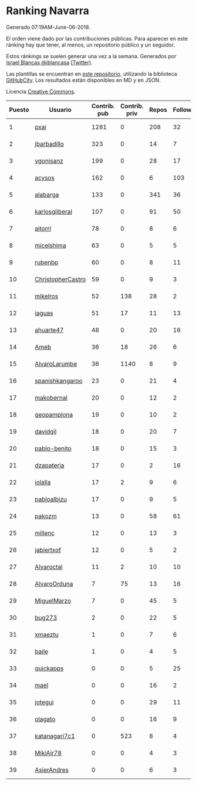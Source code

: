 # Ranking Navarra

Generado 07:19AM-June-06-2018.

El orden viene dado por las contribuciones públicas. Para aparecer en este ránking hay que tener, al menos, un repositorio público y un seguidor.

Estos ránkings se suelen generar una vez a la semana. Generados por [Israel Blancas @iblancasa](https://github.com/iblancasa/) [(Twitter)](https://twitter.com/iblancasa).

Las plantillas se encuentran en [este repositorio](https://github.com/iblancasa/GH-Spanish-Ranking), utilizando la biblioteca [GitHubCity](https://github.com/iblancasa/GitHubCity). Los resultados están disponibles en MD y en JSON.

Licencia [Creative Commons](https://creativecommons.org/licenses/by/4.0/).

| Puesto   |  Usuario  | Contrib. pub | Contrib. priv |Repos| Followers | Desde |  Avatar  |
|----------|-----------|--------------|---------------|-----|-----------|-------|----------|
|1|[pxai](https://github.com/pxai)|1281|0|208|32|2011-12-02|![pxai](https://avatars0.githubusercontent.com/u/1235511)|
|2|[jbarbadillo](https://github.com/jbarbadillo)|323|0|14|7|2016-01-29|![jbarbadillo](https://avatars1.githubusercontent.com/u/16958961)|
|3|[vgonisanz](https://github.com/vgonisanz)|199|0|28|17|2012-05-03|![vgonisanz](https://avatars3.githubusercontent.com/u/1701387)|
|4|[acysos](https://github.com/acysos)|162|0|6|103|2012-04-18|![acysos](https://avatars3.githubusercontent.com/u/1657112)|
|5|[alabarga](https://github.com/alabarga)|133|0|341|36|2009-12-11|![alabarga](https://avatars3.githubusercontent.com/u/166339)|
|6|[karlosgliberal](https://github.com/karlosgliberal)|107|0|91|50|2010-02-10|![karlosgliberal](https://avatars0.githubusercontent.com/u/200922)|
|7|[aitorrl](https://github.com/aitorrl)|78|0|8|6|2010-08-19|![aitorrl](https://avatars2.githubusercontent.com/u/369424)|
|8|[micelshima](https://github.com/micelshima)|63|0|5|5|2014-12-15|![micelshima](https://avatars3.githubusercontent.com/u/10197970)|
|9|[rubenbp](https://github.com/rubenbp)|60|0|8|11|2011-01-18|![rubenbp](https://avatars0.githubusercontent.com/u/570775)|
|10|[ChristopherCastro](https://github.com/ChristopherCastro)|59|0|9|3|2011-04-25|![ChristopherCastro](https://avatars0.githubusercontent.com/u/749463)|
|11|[mikelros](https://github.com/mikelros)|52|138|28|2|2016-09-15|![mikelros](https://avatars1.githubusercontent.com/u/22213811)|
|12|[iaguas](https://github.com/iaguas)|51|17|11|13|2013-04-25|![iaguas](https://avatars0.githubusercontent.com/u/4259550)|
|13|[ahuarte47](https://github.com/ahuarte47)|48|0|20|16|2013-09-30|![ahuarte47](https://avatars3.githubusercontent.com/u/5576272)|
|14|[Ameb](https://github.com/Ameb)|36|18|26|6|2010-09-03|![Ameb](https://avatars2.githubusercontent.com/u/386567)|
|15|[AlvaroLarumbe](https://github.com/AlvaroLarumbe)|36|1140|8|9|2013-04-25|![AlvaroLarumbe](https://avatars1.githubusercontent.com/u/4255881)|
|16|[spanishkangaroo](https://github.com/spanishkangaroo)|23|0|21|4|2009-10-29|![spanishkangaroo](https://avatars2.githubusercontent.com/u/146285)|
|17|[makobernal](https://github.com/makobernal)|20|0|12|2|2012-12-01|![makobernal](https://avatars0.githubusercontent.com/u/2937992)|
|18|[geopamplona](https://github.com/geopamplona)|19|0|10|2|2017-01-10|![geopamplona](https://avatars3.githubusercontent.com/u/25028240)|
|19|[davidgil](https://github.com/davidgil)|18|0|20|7|2012-03-04|![davidgil](https://avatars2.githubusercontent.com/u/1498740)|
|20|[pablo-benito](https://github.com/pablo-benito)|18|0|15|3|2015-05-07|![pablo-benito](https://avatars0.githubusercontent.com/u/12297597)|
|21|[dzapateria](https://github.com/dzapateria)|17|0|2|16|2012-01-08|![dzapateria](https://avatars0.githubusercontent.com/u/1312256)|
|22|[iolalla](https://github.com/iolalla)|17|2|9|6|2010-06-17|![iolalla](https://avatars2.githubusercontent.com/u/308066)|
|23|[pabloalbizu](https://github.com/pabloalbizu)|17|0|9|5|2013-01-09|![pabloalbizu](https://avatars0.githubusercontent.com/u/3223601)|
|24|[pakozm](https://github.com/pakozm)|13|0|58|61|2012-10-26|![pakozm](https://avatars2.githubusercontent.com/u/2655921)|
|25|[millenc](https://github.com/millenc)|12|0|13|3|2014-06-11|![millenc](https://avatars0.githubusercontent.com/u/7861428)|
|26|[jabiertxof](https://github.com/jabiertxof)|12|0|5|2|2013-04-30|![jabiertxof](https://avatars3.githubusercontent.com/u/4304876)|
|27|[Alvaroctal](https://github.com/Alvaroctal)|11|2|10|10|2013-05-29|![Alvaroctal](https://avatars0.githubusercontent.com/u/4562922)|
|28|[AlvaroOrduna](https://github.com/AlvaroOrduna)|7|75|13|16|2013-04-26|![AlvaroOrduna](https://avatars0.githubusercontent.com/u/4264243)|
|29|[MiguelMarzo](https://github.com/MiguelMarzo)|7|0|45|5|2016-09-15|![MiguelMarzo](https://avatars1.githubusercontent.com/u/22213563)|
|30|[bug273](https://github.com/bug273)|2|0|22|5|2010-08-20|![bug273](https://avatars0.githubusercontent.com/u/370630)|
|31|[xmaeztu](https://github.com/xmaeztu)|1|0|7|6|2011-04-01|![xmaeztu](https://avatars0.githubusercontent.com/u/703490)|
|32|[baile](https://github.com/baile)|1|0|4|5|2013-07-01|![baile](https://avatars3.githubusercontent.com/u/4908845)|
|33|[quickapps](https://github.com/quickapps)|0|0|5|25|2011-10-15|![quickapps](https://avatars0.githubusercontent.com/u/1129842)|
|34|[mael](https://github.com/mael)|0|0|16|2|2010-02-10|![mael](https://avatars1.githubusercontent.com/u/200936)|
|35|[jotegui](https://github.com/jotegui)|0|0|29|11|2011-02-28|![jotegui](https://avatars3.githubusercontent.com/u/642210)|
|36|[olagato](https://github.com/olagato)|0|0|16|9|2009-11-05|![olagato](https://avatars0.githubusercontent.com/u/149179)|
|37|[katanagari7c1](https://github.com/katanagari7c1)|0|523|8|4|2011-05-03|![katanagari7c1](https://avatars1.githubusercontent.com/u/765232)|
|38|[MikiAir78](https://github.com/MikiAir78)|0|0|4|3|2013-11-07|![MikiAir78](https://avatars1.githubusercontent.com/u/5882570)|
|39|[AsierAndres](https://github.com/AsierAndres)|0|0|6|3|2016-09-23|![AsierAndres](https://avatars1.githubusercontent.com/u/22394419)|

